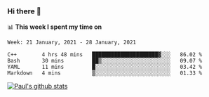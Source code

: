 ### Hi there 👋

📊 **This week I spent my time on**
<!--START_SECTION:waka-->
```text
Week: 21 January, 2021 - 28 January, 2021

C++        4 hrs 48 mins   █████████████████████▓░░░   86.02 % 
Bash       30 mins         ██▒░░░░░░░░░░░░░░░░░░░░░░   09.07 % 
YAML       11 mins         █░░░░░░░░░░░░░░░░░░░░░░░░   03.42 % 
Markdown   4 mins          ▒░░░░░░░░░░░░░░░░░░░░░░░░   01.33 % 
```
<!--END_SECTION:waka-->


[![Paul's github stats](https://github-readme-stats.vercel.app/api?username=mickeyouyou&theme=dracula&show_icons=true)](https://github.com/anuraghazra/github-readme-stats)
